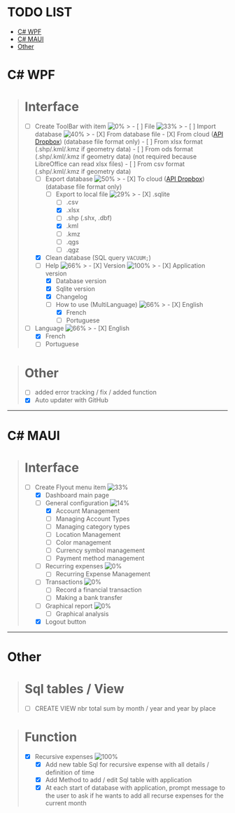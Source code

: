 # TODO LIST

- [C# WPF](#c-wpf)
- [C# MAUI](#c-maui)
- [Other](#other-1)


# C# WPF

> # Interface
> - [ ] Create ToolBar with item ![0%](https://geps.dev/progress/0)<!-- [0/2] -->
    >   - [ ] File ![33%](https://geps.dev/progress/33) <!-- [2/3] -->
          >     - [ ] Import database ![40%](https://geps.dev/progress/40) <!-- [2/5] -->
                  >       - [X] From database file
>       - [X] From cloud ([API Dropbox](https://www.dropbox.com/developers/documentation/http/documentation)) (database file format only)
>       - [ ] From xlsx format (.shp/.kml/.kmz if geometry data)
>       - [ ] From ods format (.shp/.kml/.kmz if geometry data) (not required because LibreOffice can read xlsx files)
>       - [ ] From csv format (.shp/.kml/.kmz if geometry data)
>     - [ ] Export database ![50%](https://geps.dev/progress/50) <!-- [1/2] -->
        >       - [X] To cloud ([API Dropbox](https://www.dropbox.com/developers/documentation/http/documentation)) (database file format only)
>       - [ ] Export to local file ![29%](https://geps.dev/progress/29) <!-- [2/7] -->
          >         - [X] .sqlite
>         - [ ] .csv
>         - [X] .xlsx
>         - [ ] .shp (.shx, .dbf)
>         - [X] .kml
>         - [ ] .kmz
>         - [ ] .qgs
>         - [ ] .qgz
>     - [X] Clean database (SQL query `VACUUM;`)
>     - [ ] Help ![66%](https://geps.dev/progress/66) <!-- [2/3] -->
        >       - [X] Version ![100%](https://geps.dev/progress/100) <!-- [3/3] -->
                  >         - [X] Application version
>         - [X] Database version
>         - [X] Sqlite version
>       - [X] Changelog
>       - [ ] How to use (MultiLanguage) ![66%](https://geps.dev/progress/66)<!-- [2/3] -->
          >         - [X] English
>         - [X] French
>         - [ ] Portuguese
> - [ ] Language ![66%](https://geps.dev/progress/66) <!-- [2/3] -->
    >   - [X] English
>   - [X] French
>   - [ ] Portuguese

> # Other
> - [ ] added error tracking / fix / added function
> - [X] Auto updater with GitHub

___

# C# MAUI

> # Interface
> - [ ] Create Flyout menu item ![33%](https://geps.dev/progress/33)<!-- [2/6] -->
>   - [X] Dashboard main page
>   - [ ] General configuration ![14%](https://geps.dev/progress/14)<!-- [1/7] -->
>     - [X] Account Management
>     - [ ] Managing Account Types
>     - [ ] Managing category types
>     - [ ] Location Management
>     - [ ] Color management
>     - [ ] Currency symbol management
>     - [ ] Payment method management
>   - [ ] Recurring expenses ![0%](https://geps.dev/progress/0)<!-- [0/1] -->
>     - [ ] Recurring Expense Management
>   - [ ] Transactions ![0%](https://geps.dev/progress/0)<!-- [0/2] -->
>     - [ ] Record a financial transaction
>     - [ ] Making a bank transfer
>   - [ ] Graphical report ![0%](https://geps.dev/progress/0)<!-- [0/1] -->
>     - [ ] Graphical analysis
>   - [X] Logout button

___

# Other

> # Sql tables / View
> - [ ] CREATE VIEW nbr total sum by month / year and year by place

> # Function
> - [X] Recursive expenses ![100%](https://geps.dev/progress/100)<!-- [3/3] -->
>   - [X] Add new table Sql for recursive expense with all details / definition of time
>   - [X] Add Method to add / edit Sql table with application
>   - [X] At each start of database with application, prompt message to the user to ask if he wants to add all recurse expenses for the current month
